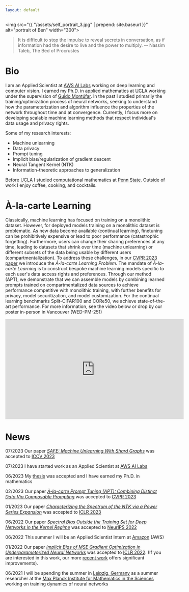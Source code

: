 ```yaml
---
layout: default
---
```


<img src="{{ "/assets/self_portrait_3.jpg" | prepend: site.baseurl }}"  alt="portrait of Ben" width="300">

> It is difficult to stop the impulse to reveal secrets in conversation, as if information had the desire to live and the power to multiply. -- Nassim Taleb, The Bed of Procrustes


# Bio

I am an Applied Scientist at [AWS AI Labs](https://www.amazon.science/) working on deep learning and computer vision.  I earned my Ph.D. in applied mathematics at [UCLA](https://ww3.math.ucla.edu/) working under the supervision of [Guido Montúfar](https://www.math.ucla.edu/~montufar/).  In the past I studied primarily the training/optimization process of neural networks, seeking to understand how the parameterization and algorithm influence the properties of the network throughout time and at convergence. Currently, I focus more on developing scalable machine learning methods that respect individual's data usage and privacy rights.

Some of my research interests:
* Machine unlearning
* Data privacy
* Prompt tuning
* Implicit bias/regularization of gradient descent
* Neural Tangent Kernel (NTK)
* Information-theoretic approaches to generalization

Before [UCLA](https://ww3.math.ucla.edu/) I studied computational mathematics at [Penn State](https://science.psu.edu/math).  Outside of work I enjoy coffee, cooking, and cocktails.


# À-la-carte Learning
Classically, machine learning has focused on training on a monolithic dataset.  However, for deployed models training on a monolithic dataset is problematic.  As new data become available (continual learning), finetuning can be prohibitively expensive or lead to poor performance (catastrophic forgetting).  Furthermore, users can change their sharing preferences at any time, leading to datasets that shrink over time (machine unlearning) or different subsets of the data being usable by different users (compartmentalization).  To address these challenges, in our [CVPR 2023 paper](https://openaccess.thecvf.com/content/CVPR2023/html/Bowman_A-La-Carte_Prompt_Tuning_APT_Combining_Distinct_Data_via_Composable_Prompting_CVPR_2023_paper.html) we introduce the *À-la-carte Learning Problem*.  The mandate of *À-la-carte Learning* is to construct bespoke machine learning models specific to each user's data access rights and preferences.  Through our method (APT), we demonstrate that we can assemble models by combining learned prompts trained on compartmentalized data sources to achieve performance competitive with monolithic training, with further benefits for privacy, model securitization, and model customization.  For the continual learning benchmarks Split-CIFAR100 and CORe50, we achieve state-of-the-art performance.  For more information, see the video below or drop by our poster in-person in Vancouver (WED-PM-251)
<iframe width="560" height="315" src="https://www.youtube-nocookie.com/embed/FQ8s-0HDtTE" title="YouTube video player" frameborder="0" allow="accelerometer; autoplay; clipboard-write; encrypted-media; gyroscope; picture-in-picture; web-share" allowfullscreen></iframe>




# News
07/2023 Our paper [*SAFE: Machine Unlearning With Shard Graphs*](https://arxiv.org/abs/2304.13169) was accepted to [ICCV 2023](https://iccv2023.thecvf.com/)

07/2023 I have started work as an Applied Scientist at [AWS AI Labs](https://www.amazon.science/)

06/2023 My [thesis](https://escholarship.org/uc/item/0p62k7nd) was accepted and I have earned my Ph.D. in mathematics

02/2023 Our paper [*À-la-carte Prompt Tuning (APT): Combining Distinct Data Via Composable Prompting*](https://arxiv.org/abs/2302.07994) was accepted to [CVPR 2023](https://openaccess.thecvf.com/content/CVPR2023/html/Bowman_A-La-Carte_Prompt_Tuning_APT_Combining_Distinct_Data_via_Composable_Prompting_CVPR_2023_paper.html)

01/2023 Our paper [*Characterizing the Spectrum of the NTK via a Power Series Expansion*](https://arxiv.org/abs/2211.07844) was accepted to [ICLR 2023](https://iclr.cc/)

06/2022 Our paper [*Spectral Bias Outside the Training Set for Deep Networks in the Kernel Regime*](https://proceedings.neurips.cc/paper_files/paper/2022/hash/c4006ff54a7bbda74c09bad6f7586f5b-Abstract-Conference.html) was accepted to [NeurIPS 2022](https://nips.cc/)

06/2022 This summer I will be an Applied Scientist Intern at [Amazon](https://www.amazon.science/) (AWS)

01/2022 Our paper [*Implicit Bias of MSE Gradient Optimization in Underparameterized Neural Networks*](https://arxiv.org/abs/2201.04738) was accepted to [ICLR 2022](https://iclr.cc/Conferences/2022).  (If you are interested in this work, our more [recent work](https://arxiv.org/abs/2206.02927) offers significant improvements). 

06/2021 I will be spending the summer in [Leipzig, Germany](https://en.wikipedia.org/wiki/Monday_demonstrations_in_East_Germany) as a summer researcher at the [Max Planck Institute for Mathematics in the Sciences](https://www.mis.mpg.de/) working on training dynamics of neural networks